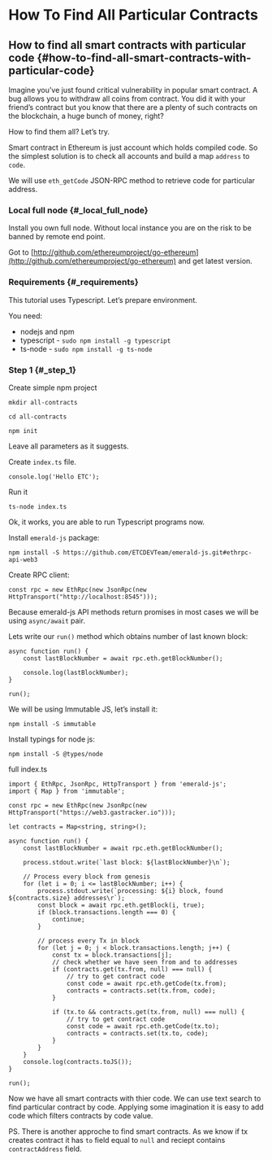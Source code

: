 # How To Find All Particular Contracts

## How to find all smart contracts with particular code {#how-to-find-all-smart-contracts-with-particular-code}

Imagine you’ve just found critical vulnerability in popular smart contract. A bug allows you to withdraw all coins from contract. You did it with your friend’s contract but you know that there are a plenty of such contracts on the blockchain, a huge bunch of money, right?

How to find them all? Let’s try.

Smart contract in Ethereum is just account which holds compiled code. So the simplest solution is to check all accounts and build a map `address` to `code`.

We will use `eth_getCode` JSON-RPC method to retrieve code for particular address.

### Local full node {#_local_full_node}

Install you own full node. Without local instance you are on the risk to be banned by remote end point.

Got to [http://github.com/ethereumproject/go-ethereum](http://github.com/ethereumproject/go-ethereum) and get latest version.

### Requirements {#_requirements}

This tutorial uses Typescript. Let’s prepare environment.

You need:

* nodejs and npm
* typescript - `sudo npm install -g typescript`
* ts-node - `sudo npm install -g ts-node`

### Step 1 {#_step_1}

Create simple npm project

`mkdir all-contracts`

`cd all-contracts`

`npm init`

Leave all parameters as it suggests.

Create `index.ts` file.

```text
console.log('Hello ETC');
```

Run it

`ts-node index.ts`

Ok, it works, you are able to run Typescript programs now.

Install `emerald-js` package:

`npm install -S https://github.com/ETCDEVTeam/emerald-js.git#ethrpc-api-web3`

Create RPC client:

```text
const rpc = new EthRpc(new JsonRpc(new HttpTransport("http://localhost:8545")));
```

Because emerald-js API methods return promises in most cases we will be using `async/await` pair.

Lets write our `run()` method which obtains number of last known block:

```text
async function run() {
    const lastBlockNumber = await rpc.eth.getBlockNumber();

    console.log(lastBlockNumber);
}

run();
```

We will be using Immutable JS, let’s install it:

`npm install -S immutable`

Install typings for node js:

`npm install -S @types/node`

full index.ts

```text
import { EthRpc, JsonRpc, HttpTransport } from 'emerald-js';
import { Map } from 'immutable';

const rpc = new EthRpc(new JsonRpc(new HttpTransport("https://web3.gastracker.io")));

let contracts = Map<string, string>();

async function run() {
    const lastBlockNumber = await rpc.eth.getBlockNumber();

    process.stdout.write(`last block: ${lastBlockNumber}\n`);

    // Process every block from genesis
    for (let i = 0; i <= lastBlockNumber; i++) {
        process.stdout.write(`processing: ${i} block, found ${contracts.size} addresses\r`);
        const block = await rpc.eth.getBlock(i, true);
        if (block.transactions.length === 0) {
            continue;
        }

        // process every Tx in block
        for (let j = 0; j < block.transactions.length; j++) {
            const tx = block.transactions[j];
            // check whether we have seen from and to addresses
            if (contracts.get(tx.from, null) === null) {
                // try to get contract code
                const code = await rpc.eth.getCode(tx.from);
                contracts = contracts.set(tx.from, code);
            }

            if (tx.to && contracts.get(tx.from, null) === null) {
                // try to get contract code
                const code = await rpc.eth.getCode(tx.to);
                contracts = contracts.set(tx.to, code);
            }
        }
    }
    console.log(contracts.toJS());
}

run();
```

Now we have all smart contracts with thier code. We can use text search to find particular contract by code. Applying some imagination it is easy to add code which filters contracts by code value.

PS. There is another approche to find smart contracts. As we know if tx creates contract it has `to` field equal to `null` and reciept contains `contractAddress` field.

